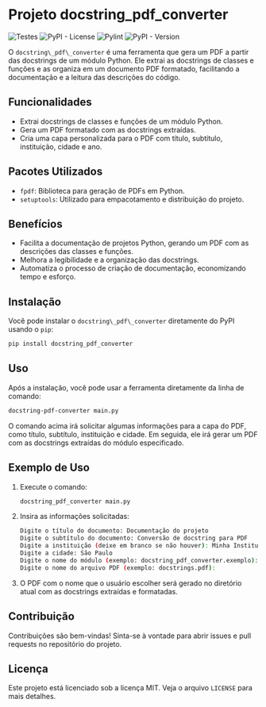 # Projeto docstring_pdf_converter

![Testes](https://github.com/WenFra005/docstring_pdf_converter/actions/workflows/python-app.yml/badge.svg)
![PyPI - License](https://img.shields.io/pypi/l/docstring_pdf_converter)
![Pylint](https://github.com/WenFra005/docstring_pdf_converter/actions/workflows/pylint.yml/badge.svg)
![PyPI - Version](https://img.shields.io/pypi/v/docstring_pdf_converter)

O `docstring\_pdf\_converter` é uma ferramenta que gera um PDF a partir das docstrings de um módulo Python. Ele extrai as docstrings de classes e funções e as organiza em um documento PDF formatado, facilitando a documentação e a leitura das descrições do código.

## Funcionalidades

- Extrai docstrings de classes e funções de um módulo Python.
- Gera um PDF formatado com as docstrings extraídas.
- Cria uma capa personalizada para o PDF com título, subtítulo, instituição, cidade e ano.

## Pacotes Utilizados

- `fpdf`: Biblioteca para geração de PDFs em Python.
- `setuptools`: Utilizado para empacotamento e distribuição do projeto.

## Benefícios

- Facilita a documentação de projetos Python, gerando um PDF com as descrições das classes e funções.
- Melhora a legibilidade e a organização das docstrings.
- Automatiza o processo de criação de documentação, economizando tempo e esforço.

## Instalação

Você pode instalar o `docstring\_pdf\_converter` diretamente do PyPI usando o `pip`:

```sh
pip install docstring_pdf_converter
```

## Uso

Após a instalação, você pode usar a ferramenta diretamente da linha de comando:

```sh
docstring-pdf-converter main.py
```

O comando acima irá solicitar algumas informações para a capa do PDF, como título, subtítulo, instituição e cidade. Em seguida, ele irá gerar um PDF com as docstrings extraídas do módulo especificado.

## Exemplo de Uso

1. Execute o comando:

    ```sh
    docstring_pdf_converter main.py
    ```

2. Insira as informações solicitadas:

    ```sh
    Digite o título do documento: Documentação do projeto
    Digite o subtítulo do documento: Conversão de docstring para PDF
    Digite a instituição (deixe em branco se não houver): Minha Instituição
    Digite a cidade: São Paulo
    Digite o nome do módulo (exemplo: docstring_pdf_converter.exemplo):
    Digite o nome do arquivo PDF (exemplo: docstrings.pdf): 
    ```

3. O PDF com o nome que o usuário escolher será gerado no diretório atual com as docstrings extraídas e formatadas.

## Contribuição

Contribuições são bem-vindas! Sinta-se à vontade para abrir issues e pull requests no repositório do projeto.

## Licença

Este projeto está licenciado sob a licença MIT. Veja o arquivo `LICENSE` para mais detalhes.
